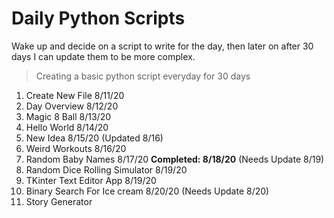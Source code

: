 # Daily Python Scripts

Wake up and decide on a script to write for the day, then later on after 30 days I can update them to be more complex.

> Creating a basic python script everyday for 30 days

1. Create New File 8/11/20
2. Day Overview 8/12/20
3. Magic 8 Ball 8/13/20
4. Hello World 8/14/20
5. New Idea 8/15/20 (Updated 8/16)
6. Weird Workouts 8/16/20
7. Random Baby Names 8/17/20 **Completed: 8/18/20** (Needs Update 8/19)
8. Random Dice Rolling Simulator 8/19/20
9. TKinter Text Editor App 8/19/20
10. Binary Search For Ice cream 8/20/20 (Needs Update 8/20)
11. Story Generator
